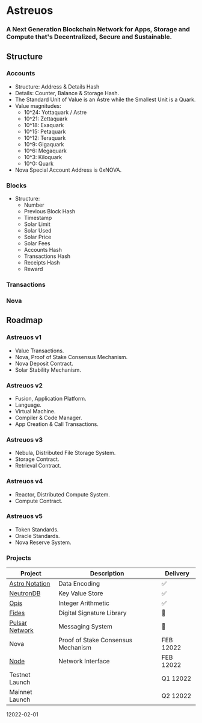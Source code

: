 
# Astreuos

### A Next Generation Blockchain Network for Apps, Storage and Compute that's Decentralized, Secure and Sustainable.

## Structure

### Accounts
- Structure: Address & Details Hash
- Details: Counter, Balance & Storage Hash.
- The Standard Unit of Value is an Astre while the Smallest Unit is a Quark.
- Value magnitudes:
    - 10^24: Yottaquark / Astre
    - 10^21: Zettaquark
    - 10^18: Exaquark
    - 10^15: Petaquark
    - 10^12: Teraquark
    - 10^9: Gigaquark
    - 10^6: Megaquark
    - 10^3: Kiloquark
    - 10^0: Quark
- Nova Special Account Address is 0xNOVA.

### Blocks
- Structure:
    - Number
    - Previous Block Hash
    - Timestamp
    - Solar Limit
    - Solar Used
    - Solar Price
    - Solar Fees
    - Accounts Hash
    - Transactions Hash
    - Receipts Hash
    - Reward

### Transactions

### Nova

## Roadmap

### Astreuos v1
- Value Transactions.
- Nova, Proof of Stake Consensus Mechanism.
- Nova Deposit Contract.
- Solar Stability Mechanism.

### Astreuos v2
- Fusion, Application Platform.
- Language.
- Virtual Machine.
- Compiler & Code Manager.
- App Creation & Call Transactions.

### Astreuos v3
- Nebula, Distributed File Storage System.
- Storage Contract.
- Retrieval Contract.

### Astreuos v4
- Reactor, Distributed Compute System.
- Compute Contract.

### Astreuos v5
- Token Standards.
- Oracle Standards.
- Nova Reserve System.

### Projects
| Project | Description | Delivery |
|---|---|---|
| [Astro Notation](https://github.com/stelar-software/rust-astro-notation) | Data Encoding | ✅ |
| [NeutronDB](https://github.com/stelar-software/rust-neutrondb) | Key Value Store | ✅ |
| [Opis](https://github.com/stelar-software/rust-opis) | Integer Arithmetic | ✅ |
| [Fides](https://github.com/stelar-software/rust-fides) | Digital Signature Library | 🚧 |
| [Pulsar Network](https://github.com/stelar-software/rust-pulsar-network)  | Messaging System |  🚧 |
| Nova | Proof of Stake Consensus Mechanism | FEB 12022 |
| [Node](https://github.com/astreuos/rust-astreuos) | Network Interface | FEB 12022 |
| Testnet Launch | | Q1 12022 |
| Mainnet Launch | | Q2 12022 |

12022-02-01